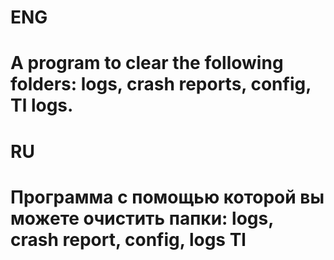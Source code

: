 # ENG
# A program to clear the following folders: logs, crash reports, config, Tl logs.

# RU
# Программа с помощью которой вы можете очистить папки: logs, crash report, config, logs Tl

